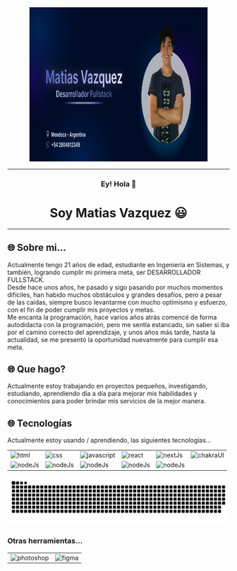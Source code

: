 <div align="center">
  <img src="./Me.png" width="80%" height="350px"/>
 </div>

<hr>

<h3 align="center">Ey! Hola 👋</h3>
<h1 align="center">Soy Matias Vazquez 😃</h1>

<hr>

<h2>🌐 Sobre mi...</h2>
<p>Actualmente tengo 21 años de edad, estudiante en Ingeniería en Sistemas, y también, logrando cumplir mi primera meta, ser DESARROLLADOR FULLSTACK.
  <br/>
  Desde hace unos años, he pasado y sigo pasando por muchos momentos difíciles, han habido muchos obstáculos y grandes desafíos, pero a pesar de las caidas, siempre busco levantarme con mucho optimismo y esfuerzo, con el fin de poder cumplir mis proyectos y metas.
  <br/>
  Me encanta la programación, hace varios años atrás comencé de forma autodidacta con la programación, pero me sentía estancado, sin saber si iba por el camino correcto del aprendizaje, y unos años más tarde, hasta la actualidad, se me presentó la oportunidad nuevamente para cumplir esa meta.
</p>

<h2>🌐 Que hago? </h2>
<p>Actualmente estoy trabajando en proyectos pequeños, investigando, estudiando, aprendiendo día a día para mejorar mis habilidades y conocimientos para poder brindar mis servicios de la mejor manera.</p>

<h2>🌐 Tecnologías </h2>
<p>Actualmente estoy usando / aprendiendo, las siguientes tecnologías...<br/></p>

<table align="center">
  
  <tr>
   <td>
    <img src="https://cdn-icons-png.flaticon.com/512/174/174854.png" alt="html" width="100px" height="100px"/>
  </td>
   <td>
    <img src="https://upload.wikimedia.org/wikipedia/commons/thumb/6/62/CSS3_logo.svg/240px-CSS3_logo.svg.png" alt="css" width="100px" height="100px"/>
  </td>
   <td>
    <img src="https://upload.wikimedia.org/wikipedia/commons/6/6a/JavaScript-logo.png" alt="javascript" width="100px" height="100px"/>
  </td>
  <td>
    <img src="https://upload.wikimedia.org/wikipedia/commons/thumb/a/a7/React-icon.svg/2300px-React-icon.svg.png" alt="react" width="100px" height="100px"/>
  </td>
  <td>
    <img src="https://d2nir1j4sou8ez.cloudfront.net/wp-content/uploads/2021/12/nextjs-boilerplate-logo.png" alt="nextJs" width="100px" height="100px"/>
  </td>
   <td>
    <img src="https://avatars.githubusercontent.com/u/54212428?s=280&v=4" alt="chakraUI" width="100px" height="100px"/>
  </td>
  </tr>
  
   <tr>
   <td>
    <img src="https://seeklogo.com/images/R/redux-logo-9CA6836C12-seeklogo.com.png" alt="nodeJs" width="100px" height="100px"/>
  </td>
   <td>
    <img src="https://cdn-icons-png.flaticon.com/512/919/919825.png" alt="nodeJs" width="100px" height="100px"/>
  </td>
   <td>
    <img src="https://uxwing.com/wp-content/themes/uxwing/download/brands-and-social-media/postgresql-icon.png" alt="nodeJs" width="100px" height="100px"/>
  </td>
   <td>
    <img src="https://hyunseob.github.io/images/sequelizejs.png" alt="nodeJs" width="100px" height="100px"/>
  </td>
   <td>
    <img src="https://cdn.icon-icons.com/icons2/2699/PNG/512/expressjs_logo_icon_169185.png" alt="nodeJs" width="100px" height="100px"/>
  </td>
  </tr>
  
</table>

<div align="center">
  <img  src="https://github.com/1999AZZAR/1999AZZAR/blob/main/resources/img/grid-snake.svg" alt="snake" />
</div>

<h3>Otras herramientas... </h3>
<table align="center">
  <tr>
    <td>
      <img src="https://logodownload.org/wp-content/uploads/2019/10/adobe-photoshop-logo.png" alt="photoshop" width="100px" height="100px"/>
    </td>
    <td>
      <img src="https://logodownload.org/wp-content/uploads/2022/12/figma-logo-0.png" alt="figma" width="100px" height="100px"/>
    </td>
  </tr>
</table>

<!--EMOJIS QUE QUIZAS PUEDA LLEGAR A UTILIZAR 💠❌🎶🔴🟠🟡🟢🔵🟣⚫⚪🟤🔸🔹🔷🔲🔳🇦🇷🏕️⛺🎮🎸🐶🐎🦁😎🤩🥳😂😃👾🤖🙌🤝-->
